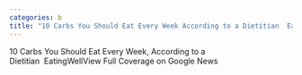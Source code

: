 ```yaml
---
categories: b
title: "10 Carbs You Should Eat Every Week According to a Dietitian  EatingWell"
---
```

10 Carbs You Should Eat Every Week, According to a Dietitian&nbsp;&nbsp;EatingWellView Full Coverage on Google News